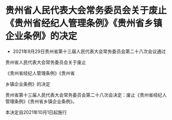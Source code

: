# 贵州省人民代表大会常务委员会关于废止《贵州省经纪人管理条例》《贵州省乡镇企业条例》的决定

- 2021年9月29日贵州省第十三届人民代表大会常务委员会第二十八次会议通过

<!-- INFO END -->

贵州省人民代表大会常务委员会关于废止

《贵州省经纪人管理条例》《贵州省

乡镇企业条例》的决定

贵州省第十三届人民代表大会常务委员会第二十八次会决定：废止《贵州省经纪人管理条例》《贵州省乡镇企业条例》。

本决定自2021年10月1日起施行
